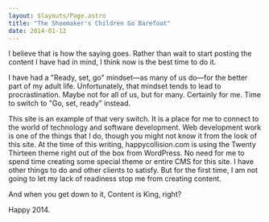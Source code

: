 ```yaml
---
layout: $layouts/Page.astro
title: "The Shoemaker's Children Go Barefoot"
date: 2014-01-12
---
```


I believe that is how the saying goes. Rather than wait to start posting the
content I have had in mind, I think now is the best time to do it.

I have had a "Ready, set, go" mindset—as many of us do—for the better part of my
adult life. Unfortunately, that mindset tends to lead to procrastination. Maybe
not for all of us, but for many. Certainly for me. Time to switch to "Go, set,
ready" instead.

This site is an example of that very switch. It is a place for me to connect to
the world of technology and software development. Web development work is one of
the things that I do, though you might not know it from the look of this site.
At the time of this writing, happycollision.com is using the Twenty Thirteen
theme right out of the box from WordPress. No need for me to spend time creating
some special theme or entire CMS for this site. I have other things to do and
other clients to satisfy. But for the first time, I am not going to let my lack
of readiness stop me from creating content.

And when you get down to it, Content is King, right?

Happy 2014.
